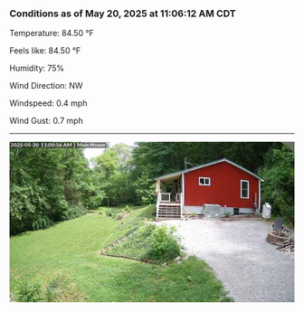 ### Conditions as of May 20, 2025 at 11:06:12 AM CDT 

Temperature: 84.50 &deg;F

Feels like: 84.50 &deg;F

Humidity: 75%

Wind Direction: NW

Windspeed: 0.4 mph

Wind Gust: 0.7 mph

---

<img src="./images/latest.jpeg"/>

